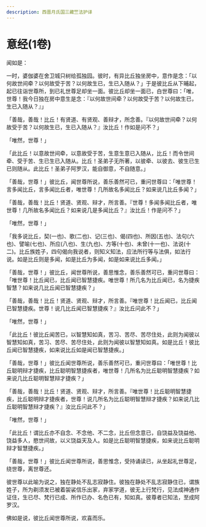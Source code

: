 ```yaml
---
description: 西晋月氏国三藏竺法护译
---
```


# 意经(1卷)

闻如是：

一时，婆伽婆在舍卫城只树给孤独园。彼时，有异比丘独坐房中，意作是念：「以何故世间牵？以何故受于苦？以何故生已，生已入随从？」于是彼比丘从下晡起，起已往诣世尊所，到已礼世尊足却坐一面。彼比丘却坐一面已，白世尊曰：「唯，世尊！我今日独在房中意生是念：『以何故世间牵？以何故受于苦？以何故生已，生已入随从？』」

「善哉，善哉！比丘！有贤道、有贤观、善辩才，所念善。『以何故世间牵？以何故受于苦？以何故生已，生已入随从？』汝比丘！作如是问不？」

「唯然，世尊！」

「此比丘！以意故世间牵，以意故受于苦，生意生意已入随从，比丘！而令世间牵、受于苦、生已生已入随从。比丘！圣弟子无所著，以彼牵、以彼去、彼生已生已则随从。此比丘！圣弟子阿罗汉，能自御意，不自随意。」

「善哉，世尊！」彼比丘，闻世尊所说，善乐善然可已，重问世尊曰：「唯世尊！言多闻比丘，言多闻比丘者，唯世尊！几所故名多闻比丘？如来说几比丘多闻？」

「善哉，善哉！比丘！贤道、贤观、辩才，所言善。『世尊！多闻多闻比丘者，唯世尊！几所故名多闻比丘？如来说几是多闻比丘？』汝比丘！作是问不？」

「唯然，世尊！」

「我多说比丘，契(一也)、歌(二也)、记(三也)、偈(四也)、所因(五也)、法句(六也)、譬喻(七也)、所应(八也)、生(九也)、方等(十也)、未曾(十一也)、法说(十二)。比丘族姓子，四句偈向我说者，则知义知法，应法所行等与法俱，如法行说。如是比丘则是多闻，如是比丘为多闻，如是如来说比丘多闻。」

「善哉，世尊！」彼比丘，闻世尊所说，善思惟念，善乐善然可已，重问世尊曰：「唯世尊！比丘闻已，比丘闻已智慧捷疾。唯世尊！所几名为比丘闻已，名为捷疾智慧？如来说几比丘闻已智慧捷疾？」

「善哉，善哉！比丘！贤道、贤观、辩才，所言善。『唯世尊！比丘闻已，比丘闻已智慧捷疾。世尊！说几比丘闻已智慧捷疾？』汝比丘问此不？」

「唯然，世尊！」

「此比丘！彼比丘闻苦已，以智慧知如真，苦习、苦尽、苦尽住处，此则为闻彼以智慧知如真，苦习、苦尽、苦尽住处，此则为闻彼以智慧知如真。如是比丘！彼比丘闻已智慧捷疾，如来说比丘如是闻已智慧捷疾。」

「善哉，世尊！」彼比丘闻世尊所说，善乐善然可已，重问世尊曰：「唯世尊！比丘聪明辩才捷疾，比丘聪明智慧捷疾者，唯世尊！几所名为比丘聪明智慧捷疾？如来说几比丘聪明智慧辩才捷疾？」

「善哉，善哉！比丘！贤道、贤观、辩才，所言善。『唯世尊！比丘聪明智慧捷疾，比丘聪明辩才捷疾者，世尊！说几所名为比丘聪明智慧辩才捷疾？如来说几比丘聪明智慧辩才捷疾？』汝比丘问此不？」

「唯然，世尊！」

「此比丘！谓比丘亦不自念、不念他、不二念，比丘但念意已，自饶益及饶益他、饶益多人，愍世间故，以义饶益天及人。如是比丘聪明智慧捷疾，如来说比丘聪明辩才智慧捷疾。」

「善哉，世尊！」彼比丘闻世尊所说，善思惟念，受持诵读已，从坐起礼世尊足，绕世尊，离世尊还。

彼世尊以此喻为说之，独在静处不乱志寂静住。彼独在静处不乱志寂静住已，谓族姓子，所为剃须发已被着袈裟信乐出家，弃家学道，彼无上行梵行，见法成神通作证住，生已尽、梵行已成、所作已办、名色已有，知如真。彼尊者已知法，至成阿罗汉。

佛如是说，彼比丘闻世尊所说，欢喜而乐。
